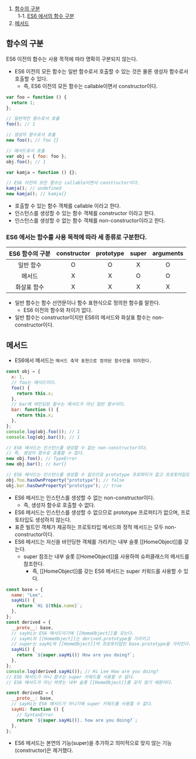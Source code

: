 1. [함수의 구분](#함수의-구분)<br>
   &nbsp;&nbsp;1-1. [ES6 에서의 함수 구분](#es6-에서는-함수를-사용-목적에-따라-세-종류로-구분한다)<br>
2. [메서드](#메서드)<br>

## 함수의 구분

ES6 이전의 함수는 사용 목적에 따라 명확히 구분되지 않는다.

- ES6 이전의 모든 함수는 일반 함수로서 호출할 수 있는 것은 물론 생성자 함수로서 호출할 수 있다.
  - 즉, ES6 이전의 모든 함수는 callable이면서 constructor이다.

```js
var foo = function () {
  return 1;
};

// 일반적인 함수로서 호출
foo(); // 1

// 생성자 함수로서 호출
new foo(); // foo {}

// 메서드로서 호출
var obj = { foo: foo };
obj.foo(); // 1

var kamja = function () {};

// ES6 이전의 모든 함수는 callable이면서 constructor이다.
kamja(); // undefined
new kamja(); // kamja{}
```

- 호출할 수 있는 함수 객체를 callable 이라고 한다.
- 인스턴스를 생성할 수 있는 함수 객체를 constructor 이라고 한다.
- 인스턴스를 생성할 수 없는 함수 객체를 non-constructor이라고 한다.

### ES6 에서는 함수를 사용 목적에 따라 세 종류로 구분한다.

| ES6 함수의 구분 | constructor | prototype | super | arguments |
| :-------------: | :---------: | :-------: | :---: | :-------: |
|    일반 함수    |      O      |     O     |   X   |     O     |
|     메서드      |      X      |     X     |   O   |     O     |
|   화살표 함수   |      X      |     X     |   X   |     X     |

- 일반 함수는 함수 선언문이나 함수 표현식으로 정의한 함수를 말한다.
  - ES6 이전의 함수와 차이가 없다.
- 일반 함수는 constructor이지만 ES6의 메서드와 화살표 함수는 non-constructor이다.

## 메서드

- ES6에서 메서드는 `메서드 축약 표현으로 정의된 함수만을 의미한다.`

```js
const obj = {
  x: 1,
  // foo는 메서드이다.
  foo() {
    return this.x;
  },
  // bar에 바인딩된 함수는 메서드가 아닌 일반 함수이다.
  bar: function () {
    return this.x;
  },
};
console.log(obj.foo()); // 1
console.log(obj.bar()); // 1

// ES6 메서드는 인스턴스를 생성할 수 없는 non-constructor이다.
// 즉, 생성자 함수로 호출할 수 없다.
new obj.foo(); // TypeError
new obj.bar(); // bar{}

// ES6 메서드는 인스턴스를 생성할 수 없으므로 prototype 프로퍼티가 없고 프로토타입도 생성하지 않는다.
obj.foo.hasOwnProperty("prototype"); // false
obj.bar.hasOwnProperty("prototype"); // true
```

- ES6 메서드는 인스턴스를 생성할 수 없는 non-constructor이다.
  - 즉, 생성자 함수로 호출할 수 없다.
- ES6 메서드는 인스턴스를 생성할 수 없으므로 prototype 프로퍼티가 없으며, 프로토타입도 생성하지 않는다.
- 표준 빌트인 객체가 제공하는 프로토타입 메서드와 정적 메서드는 모두 non-constructor이다.
- ES6 메서드는 자신을 바인딩한 객체를 가리키는 내부 슬롯 [[HomeObject]]를 갖는다.
  - super 참조는 내부 슬롯 [[HomeObject]]를 사용하여 슈퍼클래스의 메서드를 참조한다.
    - 즉, [[HomeObject]]를 갖는 ES6 메서드는 super 키워드를 사용할 수 있다.

```js
const base = {
  name: "Lee",
  sayHi() {
    return `Hi ${this.name}`;
  },
};
const derived = {
  __proto__: base,
  // sayHi는 ES6 메서드이기에 [[HomeObject]]를 갖는다.
  // sayHi의 [[HomeObject]]는 derived.prototype을 가리키고
  // super는 sayHi의 [[HomeObject]]의 프로토타입인 base.prototype을 가리킨다.
  sayHi() {
    return `${super.sayHi()} How are you doing?`;
  },
};
console.log(derived.sayHi()); // Hi Lee How are you doing?
// ES6 메서드가 아니 함수는 super 키워드를 사용할 수 없다.
// ES6 메서드가 아닌 하뭇는 내부 슬롯 [[HomeObject]]를 갖지 않기 때문이다.

const derived2 = {
  __proto__: base,
  // sayHi는 ES6 메서드가 아니기에 super 키워드를 사용할 수 없다.
  sayHi: function () {
    // SyntaxError
    return `${super.sayHi()}. how are you doing?`;
  },
};
```

- ES6 메서드는 본연의 기능(super)을 추가하고 의미적으로 맞지 않는 기능(constructor)은 제거했다.
